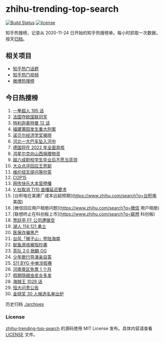 # zhihu-trending-top-search

[![Build Status](https://github.com/justjavac/zhihu-trending-top-search/workflows/ci/badge.svg?branch=main)](https://github.com/justjavac/zhihu-trending-top-search/actions)
[![license](https://img.shields.io/github/license/justjavac/zhihu-trending-top-search)](https://github.com/justjavac/zhihu-trending-top-search/blob/main/LICENSE)

知乎热搜榜，记录从 2020-11-24 日开始的知乎热搜榜单。每小时抓取一次数据，按天[归档](./archives)。

## 相关项目

- [知乎热门话题](https://github.com/justjavac/zhihu-trending-hot-questions)
- [知乎热门视频](https://github.com/justjavac/zhihu-trending-hot-video)
- [微博热搜榜](https://github.com/justjavac/weibo-trending-hot-search)

## 今日热搜榜

<!-- BEGIN -->
<!-- 最后更新时间 Mon Oct 11 2021 19:05:10 GMT+0800 (China Standard Time) -->

1. [一拳超人 195 话](https://www.zhihu.com/search?q=一拳超人)
1. [法国夺欧国联冠军](https://www.zhihu.com/search?q=欧国联)
1. [特利迦奥特曼 12 话](https://www.zhihu.com/search?q=特利迦奥特曼)
1. [福建莆田发生重大刑案](https://www.zhihu.com/search?q=福建刑案)
1. [诺贝尔经济学奖揭晓](https://www.zhihu.com/search?q=诺贝尔经济学奖)
1. [河北一大巴车坠入河中](https://www.zhihu.com/search?q=大巴车坠河)
1. [德国将在 2022 年全面弃核](https://www.zhihu.com/search?q=德国弃核)
1. [鸿星尔克向山西捐赠物资](https://www.zhihu.com/search?q=鸿星尔克)
1. [超六成职校学生毕业后不愿当蓝领](https://www.zhihu.com/search?q=职校毕业生)
1. [大众点评回应王思聪](https://www.zhihu.com/search?q=大众点评)
1. [维伦纽瓦提问等你答](https://www.zhihu.com/search?q=维伦纽瓦)
1. [COP15](https://www.zhihu.com/search?q=cop15)
1. [网传快乐大本营停播](https://www.zhihu.com/search?q=快乐大本营)
1. [V 社取消 TI10 直播延迟要求](https://www.zhihu.com/search?q=ti10直播)
1. [台积电在美建厂成本远超预期](https://www.zhihu.com/search?q=台积电 美国)
1. [微信回应用户相册问题](https://www.zhihu.com/search?q=微信 用户相册)
1. [联想终止在科创板上市](https://www.zhihu.com/search?q=联想 科创板)
1. [贾跃亭 FF 公司遭做空](https://www.zhihu.com/search?q=FF)
1. [湖人 114:121 勇士](https://www.zhihu.com/search?q=勇士)
1. [医保诈骗黑产](https://www.zhihu.com/search?q=医保诈骗黑产)
1. [台风「狮子山」登陆海南](https://www.zhihu.com/search?q=台风狮子山)
1. [鱿鱼游戏被指抄袭](https://www.zhihu.com/search?q=鱿鱼游戏)
1. [茶队 2:0 掀翻 OG](https://www.zhihu.com/search?q=og)
1. [少年歌行导演亲自答](https://www.zhihu.com/search?q=少年歌行)
1. [S11 BYG 中单涉假赛](https://www.zhihu.com/search?q=byg)
1. [河南景区免票 1 个月](https://www.zhihu.com/search?q=河南景区)
1. [假期隐翅虫皮炎多发](https://www.zhihu.com/search?q=隐翅虫)
1. [海贼王 1028 话](https://www.zhihu.com/search?q=海贼王)
1. [恒大问责公告](https://www.zhihu.com/search?q=恒大)
1. [金球奖 30 人候选名单出炉](https://www.zhihu.com/search?q=金球奖)

<!-- END -->

历史归档 [./archives](./archives)

### License

[zhihu-trending-top-search](https://github.com/justjavac/zhihu-trending-top-search)
的源码使用 MIT License 发布。具体内容请查看 [LICENSE](./LICENSE) 文件。
